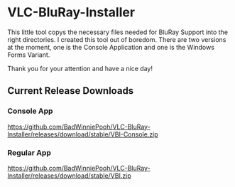# VLC-BluRay-Installer
This little tool copys the necessary files needed for BluRay Support into the right directories.
I created this tool out of boredom.
There are two versions at the moment, one is the Console Application and one is the Windows Forms Variant.

Thank you for your attention and have a nice day!

## Current Release Downloads
### Console App
https://github.com/BadWinniePooh/VLC-BluRay-Installer/releases/download/stable/VBI-Console.zip
### Regular App
https://github.com/BadWinniePooh/VLC-BluRay-Installer/releases/download/stable/VBI.zip
